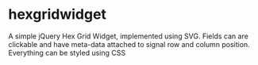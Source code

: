 # hexgridwidget
A simple jQuery Hex Grid Widget, implemented using SVG. Fields can are clickable
and have meta-data attached to signal row and column position. Everything can be
styled using CSS

